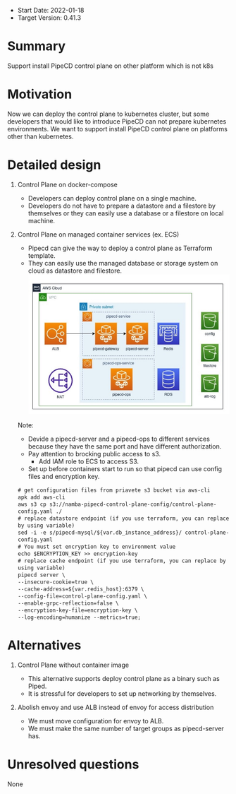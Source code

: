 - Start Date: 2022-01-18
- Target Version: 0.41.3

# Summary

Support install PipeCD control plane on other platform which is not k8s

# Motivation

Now we can deploy the control plane to kubernetes cluster, but some developers that would like to introduce PipeCD can not prepare kubernetes environments. We want to support install PipeCD control plane on platforms other than kubernetes.

# Detailed design

1. Control Plane on docker-compose
    - Developers can deploy control plane on a single machine.
    - Developers do not have to prepare a datastore and a filestore by themselves or they can easily use a database or a filestore on local machine.
    
2. Control Plane on managed container services (ex. ECS)
    - Pipecd can give the way to deploy a control plane as Terraform template.
    - They can easily use the managed database or storage system on cloud as datastore and filestore.
    ![image](assets/control-plane-on-aws.jpg)
    
    Note:
    - Devide a pipecd-server and a pipecd-ops to different services because they have the same port and have different authorization.
    - Pay attention to brocking public access to s3.
        - Add IAM role to ECS to access S3.
    - Set up before containers start to run so that pipecd can use config files and encryption key.
    ```
    # get configuration files from priavete s3 bucket via aws-cli
    apk add aws-cli
    aws s3 cp s3://namba-pipecd-control-plane-config/control-plane-config.yaml ./
    # replace datastore endpoint (if you use terraform, you can replace by using variable)
    sed -i -e s/pipecd-mysql/${var.db_instance_address}/ control-plane-config.yaml
    # You must set encryption key to environment value
    echo $ENCRYPTION_KEY >> encryption-key
    # replace cache endpoint (if you use terraform, you can replace by using variable)
    pipecd server \
    --insecure-cookie=true \
    --cache-address=${var.redis_host}:6379 \
    --config-file=control-plane-config.yaml \
    --enable-grpc-reflection=false \
    --encryption-key-file=encryption-key \
    --log-encoding=humanize --metrics=true;
    ```

# Alternatives

1. Control Plane without container image
    - This alternative supports deploy control plane as a binary such as Piped.
    - It is stressful for developers to set up networking by themselves.

2. Abolish envoy and use ALB instead of envoy for access distribution
    - We must move configuration for envoy to ALB.
    - We must make the same number of target groups as pipecd-server has.
# Unresolved questions

None
